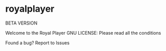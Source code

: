 # royalplayer
BETA VERSION

Welcome to the Royal Player
GNU LICENSE: Please read all the conditions

Found a bug? Report to Issues
